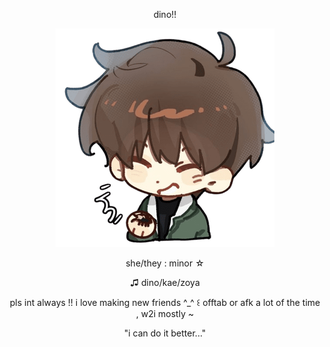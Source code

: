 <p align="center">
</u>dino!!

<p align="center">
<img src="e35957e6327b7f86bce6ef7ab963bc24-removebg-preview_optimized.png" alt="Gilyoung">

<p align="center">
she/they : minor ☆
<p align="center">
♫︎ dino/kae/zoya
<p align="center">
pls int always !! i love making new friends ^_^ ꒰ offtab or afk a lot of the time , w2i mostly ~

<p align="center">
"i can do it better..."
